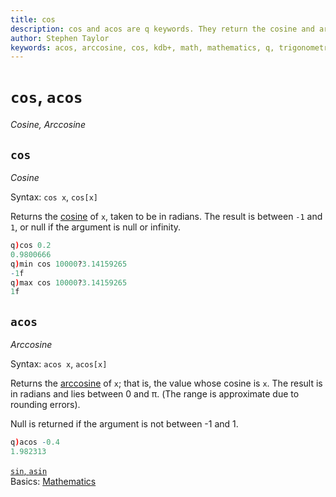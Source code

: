 ```yaml
---
title: cos
description: cos and acos are q keywords. They return the cosine and arccosine respectively of their numeric argument.
author: Stephen Taylor
keywords: acos, arccosine, cos, kdb+, math, mathematics, q, trigonometry
---
```

# `cos`, `acos`


_Cosine, Arccosine_





## `cos`

_Cosine_

Syntax: `cos x`, `cos[x]`

Returns the [cosine](https://en.wikipedia.org/wiki/Trigonometric_functions#cosine) of `x`, taken to be in radians. The result is between `-1` and `1`, or null if the argument is null or infinity.

```q 
q)cos 0.2
0.9800666
q)min cos 10000?3.14159265
-1f
q)max cos 10000?3.14159265
1f
```




## `acos`

_Arccosine_

Syntax: `acos x`, `acos[x]`

Returns the [arccosine](https://en.wikipedia.org/wiki/Inverse_trigonometric_functions#Basic_properties) of `x`; that is, the value whose cosine is `x`. The result is in radians and lies between 0 and &pi;. (The range is approximate due to rounding errors).

Null is returned if the argument is not between -1 and 1.

```q
q)acos -0.4
1.982313
```


<i class="far fa-hand-point-right"></i>
[`sin`, `asin`](sin.md)  
Basics: [Mathematics](../basics/math.md)

